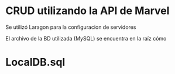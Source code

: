 # CRUD utilizando la API de Marvel

Se utilizó Laragon para la configuracion de servidores 

El archivo de la BD utilizada (MySQL) se encuentra en la raíz cómo 
# LocalDB.sql
